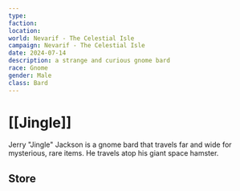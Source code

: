 ```yaml
---
type: 
faction: 
location: 
world: Nevarif - The Celestial Isle
campaign: Nevarif - The Celestial Isle
date: 2024-07-14
description: a strange and curious gnome bard
race: Gnome
gender: Male
class: Bard
---
```

# [[Jingle]]

Jerry "Jingle" Jackson is a gnome bard that travels far and wide for mysterious, rare items. He travels atop his giant space hamster. 

## Store

